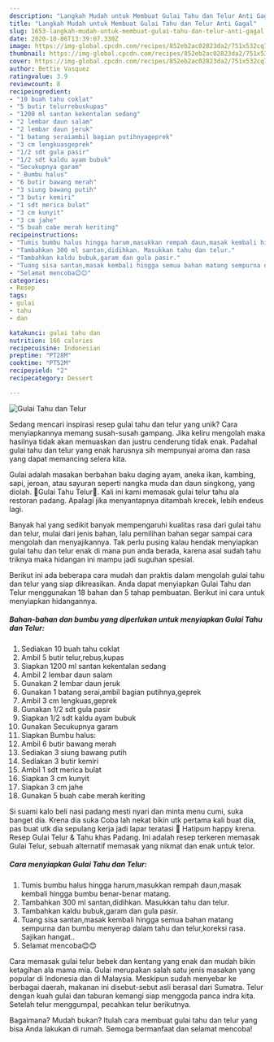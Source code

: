 ```yaml
---
description: "Langkah Mudah untuk Membuat Gulai Tahu dan Telur Anti Gagal"
title: "Langkah Mudah untuk Membuat Gulai Tahu dan Telur Anti Gagal"
slug: 1653-langkah-mudah-untuk-membuat-gulai-tahu-dan-telur-anti-gagal
date: 2020-10-06T13:39:07.330Z
image: https://img-global.cpcdn.com/recipes/852eb2ac02823da2/751x532cq70/gulai-tahu-dan-telur-foto-resep-utama.jpg
thumbnail: https://img-global.cpcdn.com/recipes/852eb2ac02823da2/751x532cq70/gulai-tahu-dan-telur-foto-resep-utama.jpg
cover: https://img-global.cpcdn.com/recipes/852eb2ac02823da2/751x532cq70/gulai-tahu-dan-telur-foto-resep-utama.jpg
author: Bettie Vasquez
ratingvalue: 3.9
reviewcount: 8
recipeingredient:
- "10 buah tahu coklat"
- "5 butir telurrebuskupas"
- "1200 ml santan kekentalan sedang"
- "2 lembar daun salam"
- "2 lembar daun jeruk"
- "1 batang seraiambil bagian putihnyageprek"
- "3 cm lengkuasgeprek"
- "1/2 sdt gula pasir"
- "1/2 sdt kaldu ayam bubuk"
- "Secukupnya garam"
- " Bumbu halus"
- "6 butir bawang merah"
- "3 siung bawang putih"
- "3 butir kemiri"
- "1 sdt merica bulat"
- "3 cm kunyit"
- "3 cm jahe"
- "5 buah cabe merah keriting"
recipeinstructions:
- "Tumis bumbu halus hingga harum,masukkan rempah daun,masak kembali hingga bumbu benar-benar matang."
- "Tambahkan 300 ml santan,didihkan. Masukkan tahu dan telur."
- "Tambahkan kaldu bubuk,garam dan gula pasir."
- "Tuang sisa santan,masak kembali hingga semua bahan matang sempurna dan bumbu menyerap dalam tahu dan telur,koreksi rasa. Sajikan hangat.."
- "Selamat mencoba😊😊"
categories:
- Resep
tags:
- gulai
- tahu
- dan

katakunci: gulai tahu dan 
nutrition: 166 calories
recipecuisine: Indonesian
preptime: "PT28M"
cooktime: "PT52M"
recipeyield: "2"
recipecategory: Dessert

---
```



![Gulai Tahu dan Telur](https://img-global.cpcdn.com/recipes/852eb2ac02823da2/751x532cq70/gulai-tahu-dan-telur-foto-resep-utama.jpg)

Sedang mencari inspirasi resep gulai tahu dan telur yang unik? Cara menyiapkannya memang susah-susah gampang. Jika keliru mengolah maka hasilnya tidak akan memuaskan dan justru cenderung tidak enak. Padahal gulai tahu dan telur yang enak harusnya sih mempunyai aroma dan rasa yang dapat memancing selera kita.

Gulai adalah masakan berbahan baku daging ayam, aneka ikan, kambing, sapi, jeroan, atau sayuran seperti nangka muda dan daun singkong, yang diolah. 🌸Gulai Tahu Telur🌸. Kali ini kami memasak gulai telur tahu ala restoran padang. Apalagi jika menyantapnya ditambah krecek, lebih endeus lagi.

Banyak hal yang sedikit banyak mempengaruhi kualitas rasa dari gulai tahu dan telur, mulai dari jenis bahan, lalu pemilihan bahan segar sampai cara mengolah dan menyajikannya. Tak perlu pusing kalau hendak menyiapkan gulai tahu dan telur enak di mana pun anda berada, karena asal sudah tahu triknya maka hidangan ini mampu jadi suguhan spesial.


Berikut ini ada beberapa cara mudah dan praktis dalam mengolah gulai tahu dan telur yang siap dikreasikan. Anda dapat menyiapkan Gulai Tahu dan Telur menggunakan 18 bahan dan 5 tahap pembuatan. Berikut ini cara untuk menyiapkan hidangannya.

<!--inarticleads1-->

##### Bahan-bahan dan bumbu yang diperlukan untuk menyiapkan Gulai Tahu dan Telur:

1. Sediakan 10 buah tahu coklat
1. Ambil 5 butir telur,rebus,kupas
1. Siapkan 1200 ml santan kekentalan sedang
1. Ambil 2 lembar daun salam
1. Gunakan 2 lembar daun jeruk
1. Gunakan 1 batang serai,ambil bagian putihnya,geprek
1. Ambil 3 cm lengkuas,geprek
1. Gunakan 1/2 sdt gula pasir
1. Siapkan 1/2 sdt kaldu ayam bubuk
1. Gunakan Secukupnya garam
1. Siapkan  Bumbu halus:
1. Ambil 6 butir bawang merah
1. Sediakan 3 siung bawang putih
1. Sediakan 3 butir kemiri
1. Ambil 1 sdt merica bulat
1. Siapkan 3 cm kunyit
1. Siapkan 3 cm jahe
1. Gunakan 5 buah cabe merah keriting


Si suami kalo beli nasi padang mesti nyari dan minta menu cumi, suka banget dia. Krena dia suka Coba lah nekat bikin utk pertama kali buat dia, pas buat utk dia sepulang kerja jadi lapar teratasi 🤩 Hatipum happy krena. Resep Gulai Telur &amp; Tahu khas Padang. Ini adalah resep terkeren memasak Gulai Telur, sebuah alternatif memasak yang nikmat dan enak untuk telor. 

<!--inarticleads2-->

##### Cara menyiapkan Gulai Tahu dan Telur:

1. Tumis bumbu halus hingga harum,masukkan rempah daun,masak kembali hingga bumbu benar-benar matang.
1. Tambahkan 300 ml santan,didihkan. Masukkan tahu dan telur.
1. Tambahkan kaldu bubuk,garam dan gula pasir.
1. Tuang sisa santan,masak kembali hingga semua bahan matang sempurna dan bumbu menyerap dalam tahu dan telur,koreksi rasa. Sajikan hangat..
1. Selamat mencoba😊😊


Cara memasak gulai telur bebek dan kentang yang enak dan mudah bikin ketagihan ala mama mia. Gulai merupakan salah satu jenis masakan yang popular di Indonesia dan di Malaysia. Meskipun sudah menyebar ke berbagai daerah, makanan ini disebut-sebut asli berasal dari Sumatra. Telur dengan kuah gulai dan taburan kemangi siap menggoda panca indra kita. Setelah telur menggumpal, pecahkan telur berikutnya. 

Bagaimana? Mudah bukan? Itulah cara membuat gulai tahu dan telur yang bisa Anda lakukan di rumah. Semoga bermanfaat dan selamat mencoba!

